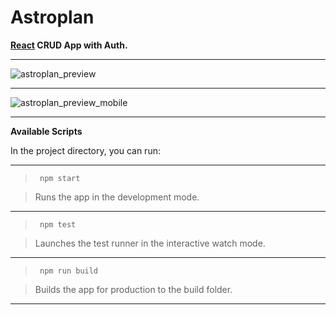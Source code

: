 # Astroplan
**[React](https://reactjs.org/) CRUD App with Auth.**

***

![astroplan_preview](https://user-images.githubusercontent.com/35805922/88512998-23538c00-cff0-11ea-8a0c-5428613a1d8d.png)
***
![astroplan_preview_mobile](https://user-images.githubusercontent.com/35805922/88513370-d328f980-cff0-11ea-9b67-22d9bebf9d7b.png)

***

**Available Scripts**

In the project directory, you can run:  

*** 


>` npm start`

>Runs the app in the development mode.
_____________________________________
> ` npm test`

>Launches the test runner in the interactive watch mode.
_____________________________________
> ` npm run build`

>Builds the app for production to the build folder.


***
